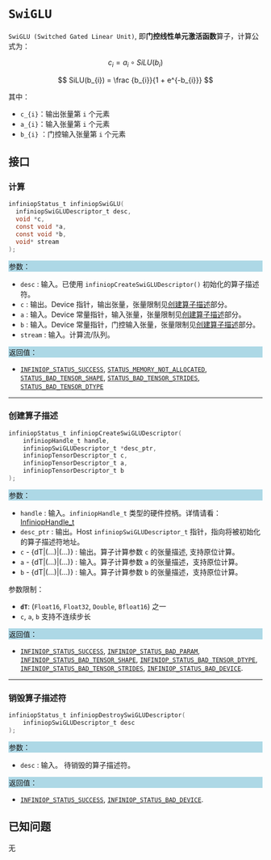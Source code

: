 
# `SwiGLU`

`SwiGLU (Switched Gated Linear Unit)`, 即**门控线性单元激活函数**算子，计算公式为：

$$
c_{i} = a_{i} \circ SiLU(b_{i})
$$

$$
SiLU(b_{i}) = \frac {b_{i}}{1 + e^{-b_{i}}}
$$

  其中：
  - `c_{i}`：输出张量第 `i` 个元素
  - `a_{i}`：输入张量第 `i` 个元素
  - `b_{i}` ：门控输入张量第 `i` 个元素
  

## 接口

### 计算

```c
infiniopStatus_t infiniopSwiGLU(
  infiniopSwiGLUDescriptor_t desc,
  void *c,
  const void *a,
  const void *b,
  void* stream
);
```
<div style="background-color: lightblue; padding: 1px;"> 参数： </div>

 - `desc`
	 : 输入。已使用 `infiniopCreateSwiGLUDescriptor()` 初始化的算子描述符。 
 - `c`
	 : 输出。Device 指针，输出张量，张量限制见[创建算子描述](#创建算子描述)部分。
 - `a`
	 : 输入。Device 常量指针，输入张量，张量限制见[创建算子描述](#创建算子描述)部分。
 - `b`
	 : 输入。Device 常量指针，门控输入张量，张量限制见[创建算子描述](#创建算子描述)部分。
 - `stream`
	 : 输入。计算流/队列。

<div style="background-color: lightblue; padding: 1px;">  返回值：</div>

 - [`INFINIOP_STATUS_SUCCESS`](), [`STATUS_MEMORY_NOT_ALLOCATED`](), [`STATUS_BAD_TENSOR_SHAPE`](), [`STATUS_BAD_TENSOR_STRIDES`](), [`STATUS_BAD_TENSOR_DTYPE`]()

---

### 创建算子描述

```c
infiniopStatus_t infiniopCreateSwiGLUDescriptor(
    infiniopHandle_t handle,
    infiniopSwiGLUDescriptor_t *desc_ptr,
    infiniopTensorDescriptor_t c,
    infiniopTensorDescriptor_t a,
    infiniopTensorDescriptor_t b
);
```
<div style="background-color: lightblue; padding: 1px;"> 参数：</div>

 - `handle`
	: 输入。`infiniopHandle_t` 类型的硬件控柄。详情请看：[InfiniopHandle_t]()
 - `desc_ptr`
	 : 输出。Host `infiniopSwiGLUDescriptor_t` 指针，指向将被初始化的算子描述符地址。
 - `c` - {dT|(...)|(...)}
	 : 输出。算子计算参数 `c` 的张量描述, 支持原位计算。
 - `a` - {dT|(...)|(...)}
	 : 输入。算子计算参数 `a` 的张量描述，支持原位计算。
 - `b` - {dT|(...)|(...)}
	 : 输入。算子计算参数 `b` 的张量描述，支持原位计算。

参数限制：

 - **`dT`**:  (`Float16`, `Float32`, `Double`, `Bfloat16`) 之一
 - `c`, `a`, `b` 支持不连续步长
    
<div style="background-color: lightblue; padding: 1px;"> 返回值：</div>

 - [`INFINIOP_STATUS_SUCCESS`](), [`INFINIOP_STATUS_BAD_PARAM`](),  [`INFINIOP_STATUS_BAD_TENSOR_SHAPE`](), [`INFINIOP_STATUS_BAD_TENSOR_DTYPE`](), [`INFINIOP_STATUS_BAD_TENSOR_STRIDES`](), [`INFINIOP_STATUS_BAD_DEVICE`]().

---

### 销毁算子描述符

```c
infiniopStatus_t infiniopDestroySwiGLUDescriptor(
	infiniopSwiGLUDescriptor_t desc
);
```

<div style="background-color: lightblue; padding: 1px;"> 参数： </div>

 - `desc`
	 : 输入。 待销毁的算子描述符。 

<div style="background-color: lightblue; padding: 1px;"> 返回值： </div>

 - [`INFINIOP_STATUS_SUCCESS`](), [`INFINIOP_STATUS_BAD_DEVICE`]().

## 已知问题

无